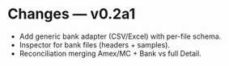 # Changes — v0.2a1
- Add generic bank adapter (CSV/Excel) with per-file schema.
- Inspector for bank files (headers + samples).
- Reconciliation merging Amex/MC + Bank vs full Detail.
